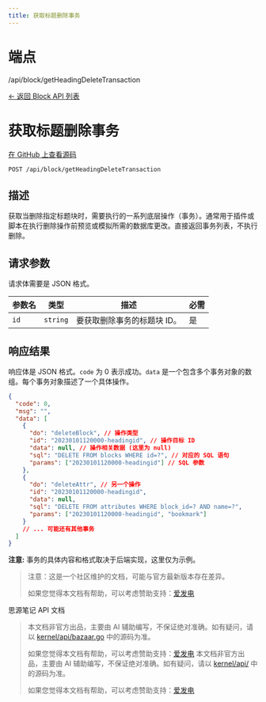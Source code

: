 ```yaml
---
title: 获取标题删除事务
---
```

# 端点

/api/block/getHeadingDeleteTransaction

[← 返回 Block API 列表](../pages/block.html)

# 获取标题删除事务

[在 GitHub 上查看源码](https://github.com/siyuan-note/siyuan/blob/master/kernel/api/block.go#L166)

`POST /api/block/getHeadingDeleteTransaction`

## 描述

获取当删除指定标题块时，需要执行的一系列底层操作（事务）。通常用于插件或脚本在执行删除操作前预览或模拟所需的数据库更改。直接返回事务列表，不执行删除。

## 请求参数

请求体需要是 JSON 格式。

| 参数名 | 类型 | 描述 | 必需 |
| --- | --- | --- | --- |
| `id` | `string` | 要获取删除事务的标题块 ID。 | 是 |

## 响应结果

响应体是 JSON 格式。`code` 为 0 表示成功。`data` 是一个包含多个事务对象的数组。每个事务对象描述了一个具体操作。

```json
{
  "code": 0,
  "msg": "",
  "data": [
    {
      "do": "deleteBlock", // 操作类型
      "id": "20230101120000-headingid", // 操作目标 ID
      "data": null, // 操作相关数据 (这里为 null)
      "sql": "DELETE FROM blocks WHERE id=?", // 对应的 SQL 语句
      "params": ["20230101120000-headingid"] // SQL 参数
    },
    {
      "do": "deleteAttr", // 另一个操作
      "id": "20230101120000-headingid",
      "data": null,
      "sql": "DELETE FROM attributes WHERE block_id=? AND name=?",
      "params": ["20230101120000-headingid", "bookmark"]
    }
    // ... 可能还有其他事务
  ]
}
```

**注意:** 事务的具体内容和格式取决于后端实现，这里仅为示例。

> 注意：这是一个社区维护的文档，可能与官方最新版本存在差异。
> 
> 如果您觉得本文档有帮助，可以考虑赞助支持：[爱发电](https://afdian.com/a/leolee9086?tab=feed)

思源笔记 API 文档
> 本文档非官方出品，主要由 AI 辅助编写，不保证绝对准确。如有疑问，请以 [kernel/api/bazaar.go](https://github.com/siyuan-note/siyuan/blob/master/kernel/api/bazaar.go) 中的源码为准。
> 
> 如果您觉得本文档有帮助，可以考虑赞助支持：[爱发电](https://afdian.com/a/leolee9086?tab=feed)
> 本文档非官方出品，主要由 AI 辅助编写，不保证绝对准确。如有疑问，请以 [kernel/api/](https://github.com/siyuan-note/siyuan/blob/master/kernel/api/) 中的源码为准。
> 
> 如果您觉得本文档有帮助，可以考虑赞助支持：[爱发电](https://afdian.com/a/leolee9086?tab=feed)
